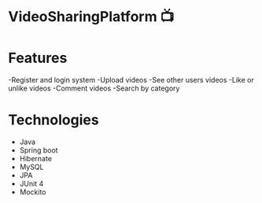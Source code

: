 # VideoSharingPlatform :tv:

# Features
-Register and login system
-Upload videos
-See other users videos
-Like or unlike videos
-Comment videos
-Search by category

# Technologies
- Java
- Spring boot
- Hibernate
- MySQL
- JPA
- JUnit 4
- Mockito

